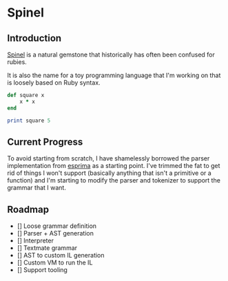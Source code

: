 # Spinel

## Introduction
[Spinel](https://en.wikipedia.org/wiki/Spinel) is a natural gemstone that historically has often been confused for rubies.

It is also the name for a toy programming language that I'm working on that is loosely based on Ruby syntax.

```ruby
def square x
    x * x
end

print square 5
```

## Current Progress
To avoid starting from scratch, I have shamelessly borrowed the parser implementation from [esprima](https://github.com/jquery/esprima) as a starting point. I've trimmed the fat to get rid of things I won't support (basically anything that isn't a primitive or a function) and I'm starting to modify the parser and tokenizer to support the grammar that I want.

## Roadmap
- [] Loose grammar definition
- [] Parser + AST generation
- [] Interpreter
- [] Textmate grammar
- [] AST to custom IL generation
- [] Custom VM to run the IL
- [] Support tooling
